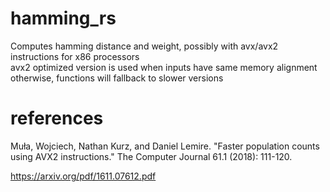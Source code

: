 # hamming_rs
Computes hamming distance and weight, possibly with avx/avx2 instructions for x86 processors  
avx2 optimized version is used when inputs have same memory alignment  
otherwise, functions will fallback to slower versions  

# references
Muła, Wojciech, Nathan Kurz, and Daniel Lemire. "Faster population counts using AVX2 instructions." The Computer Journal 61.1 (2018): 111-120.

https://arxiv.org/pdf/1611.07612.pdf
